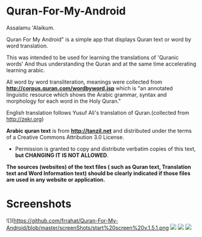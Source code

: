 # Quran-For-My-Android


Assalamu 'Alaikum.

Quran For My Android" is a simple app that displays Quran text or word by word translation.

This was intended to be used for learning the translations of 'Quranic words' And thus understanding the Quran and at the same time accelerating learning arabic.

All word by word transliteration, meanings were collected from <b>http://corpus.quran.com/wordbyword.jsp</b> which is "an annotated linguistic resource which shows the Arabic grammar, syntax and morphology for each word in the Holy Quran."

English translation follows Yusuf Ali's translation of Quran.(collected from http://zekr.org)

<b>Arabic quran text</b> is from <b>http://tanzil.net</b> and distributed under the terms of a Creative Commons Attribution 3.0 License.
- Permission is granted to copy and distribute verbatim copies of this text, <b>but CHANGING IT IS NOT ALLOWED</b>.

<b>The sources (websites) of the text files ( such as Quran text, Translation text and Word Information text) should be clearly indicated if those files are used in any website or application.</b>


Screenshots
=================
![](https://github.com/frrahat/Quran-For-My-Android/blob/master/screenShots/start%20screen%20v.1.5.1.png
![](https://github.com/frrahat/Quran-For-My-Android/blob/master/screenShots/home%20screen%20v1.5.1.png)
![](https://github.com/frrahat/Quran-For-My-Android/blob/master/screenShots/word%20by%20word%20text%20v.1.5.1.png)
![](https://github.com/frrahat/Quran-For-My-Android/blob/master/screenShots/preffered%20action%20setting%20v1.5.1.png)
